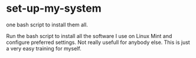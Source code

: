 # set-up-my-system
one bash script to install them all.

Run the bash script to install all the software I use on Linux Mint and configure preferred settings. Not really usefull for anybody else. This is just a very easy training for myself. 
